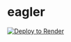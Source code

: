 # eagler
[![Deploy to Render](https://render.com/images/deploy-to-render-button.svg)](https://render.com/deploy)
